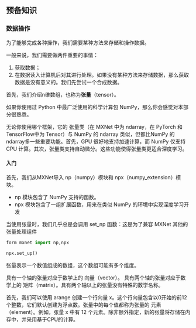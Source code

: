 ## 预备知识

### 数据操作

为了能够完成各种操作，我们需要某种⽅法来存储和操作数据。

⼀般来说，我们需要做两件重要的事情：

1. 获取数据；
2. 在数据读⼊计算机后对其进⾏处理。如果没有某种⽅法来存储数据，那么获取数据是没有意义的。我们先尝试⼀个合成数据。

⾸先，我们介绍n维数组，也称为**张量**（tensor）。

如果你使⽤过 Python 中最⼴泛使⽤的科学计算包 NumPy，那么你会感觉对本部分很熟悉。

⽆论你使⽤哪个框架，它的 张量类（在 MXNet 中为 ndarray，在 PyTorch 和TensorFlow中为 Tensor）与 NumPy 的 ndarray 类似，但都⽐NumPy 的 ndarray多⼀些重要功能。⾸先，GPU 很好地⽀持加速计算，而 NumPy 仅⽀持 CPU 计算。其次，张量类⽀持⾃动微分。这些功能使得张量类更适合深度学习。

#### 入门

⾸先，我们从MXNet导⼊ np（numpy）模块和 npx（numpy_extension）模块。

+ np 模块包含了 NumPy ⽀持的函数。
+ npx 模块包含了⼀组扩展函数，⽤来在类似 NumPy 的环境中实现深度学习开发

当使⽤张量时，我们⼏乎总是会调⽤ set_np 函数：这是为了兼容 MXNet 其他的张量处理组件

```python
form mxnet import np,npx

npx.set_up()
```

张量表⽰⼀个数值组成的数组，这个数组可能有多个维度。

具有⼀个轴的张量对应于数学上的 向量（vector）。 具有两个轴的张量对应于数学上的 矩阵（matrix）。具有两个轴以上的张量没有特殊的数学名称。

⾸先，我们可以使⽤ arange 创建⼀个⾏向量 x。这个⾏向量包含以0开始的前12个整数，它们默认创建为浮点数。张量中的每个值都称为张量的 元素（element）。例如，张量 x 中有 12 个元素。除⾮额外指定，新的张量将存储在内存中，并采⽤基于CPU的计算。

